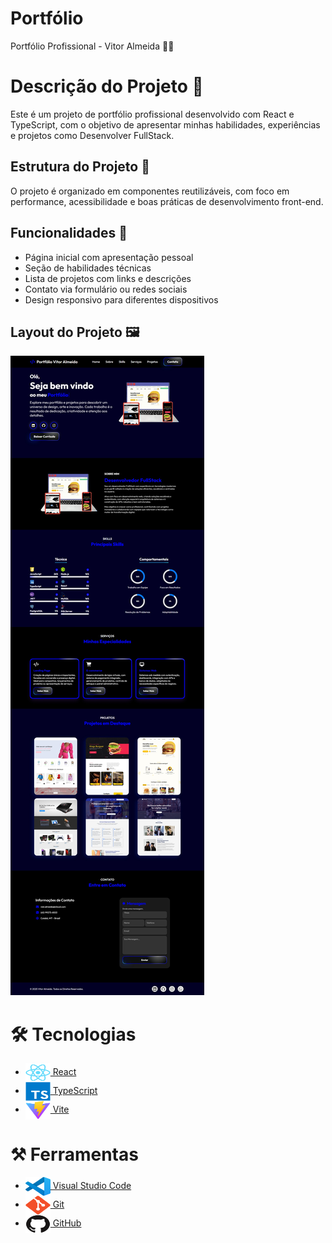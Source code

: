 # Portfólio 
Portfólio Profissional - Vitor Almeida 🧑‍💼


# Descrição do Projeto 🚀
Este é um projeto de portfólio profissional desenvolvido com React e TypeScript, com o objetivo de apresentar minhas habilidades, experiências e projetos como Desenvolver FullStack. 


## Estrutura do Projeto 📁
O projeto é organizado em componentes reutilizáveis, com foco em performance, acessibilidade e boas práticas de desenvolvimento front-end.

## Funcionalidades 📌
- Página inicial com apresentação pessoal
- Seção de habilidades técnicas
- Lista de projetos com links e descrições
- Contato via formulário ou redes sociais
- Design responsivo para diferentes dispositivos



## Layout do Projeto 🖼️
![Portfólio](./src/assets/img/portfoliovitor.jpeg)



# :hammer_and_wrench: Tecnologias

- [<img align="center" alt="React" height="30" width="40" src="https://raw.githubusercontent.com/devicons/devicon/master/icons/react/react-original.svg"> React](https://react.dev/)
- [<img align="center" alt="TypeScript" height="30" width="40" src="https://raw.githubusercontent.com/devicons/devicon/master/icons/typescript/typescript-original.svg"> TypeScript](https://www.typescriptlang.org/)
- [<img align="center" alt="Vite" height="30" width="40" src="https://raw.githubusercontent.com/devicons/devicon/master/icons/vitejs/vitejs-original.svg"> Vite](https://vitejs.dev/)


# :hammer_and_pick: Ferramentas

- [<img align="center" alt="VSCode" height="30" width="40" src="https://raw.githubusercontent.com/devicons/devicon/master/icons/vscode/vscode-original.svg"> Visual Studio Code](https://code.visualstudio.com/)
- [<img align="center" alt="Git" height="30" width="40" src="https://raw.githubusercontent.com/devicons/devicon/master/icons/git/git-original.svg"> Git](https://www.git.com/)
- [<img align="center" alt="GitHub" height="30" width="40" src="https://raw.githubusercontent.com/devicons/devicon/master/icons/github/github-original.svg"> GitHub](https://git-scm.com/)



